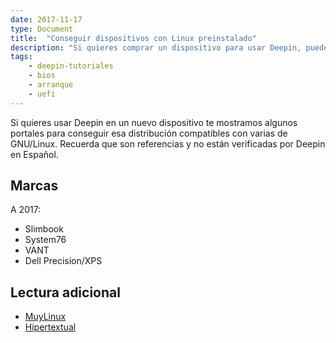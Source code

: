 ```yaml
---
date: 2017-11-17
type: Document
title:  "Conseguir dispositivos con Linux preinstalado"
description: "Si quieres comprar un dispositivo para usar Deepin, puedes hacerlo"
tags:
    - deepin-tutoriales
    - bios
    - arranque
    - uefi
---
```


Si quieres usar Deepin en un nuevo dispositivo te mostramos algunos portales para conseguir esa distribución compatibles con varias de GNU/Linux. Recuerda que son referencias y no están verificadas por Deepin en Español.

## Marcas
A 2017:
* Slimbook
* System76
* VANT
* Dell Precision/XPS

## Lectura adicional
* [MuyLinux](https://www.muylinux.com/pcs-y-portatiles/)
* [Hipertextual](https://hipertextual.com/archivo/2013/10/computadoras-con-linux/)
